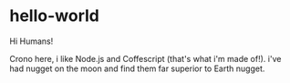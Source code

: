 # hello-world

Hi Humans!

Crono here, i like Node.js and Coffescript (that's what i'm made of!).
i've had nugget on the moon and find them far superior to Earth nugget.

